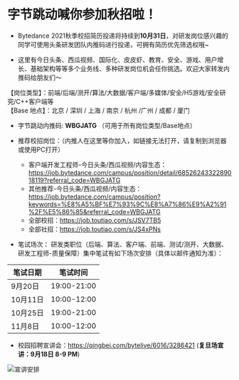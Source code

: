 # 字节跳动喊你参加秋招啦！

- Bytedance 2021秋季校招简历投递将持续到**10月31日**，对研发岗位感兴趣的同学可使用头条研发团队内推码进行投递，可拥有简历优先筛选权哦~

- 这里有今日头条、西瓜视频、国际化、皮皮虾、教育、安全、游戏、用户增长、基础架构等等多个业务线、多种研发岗位机会任你挑选。欢迎大家转发内推码给朋友们～

【岗位类型】：前端/后端/测开/算法/大数据/客户端/多媒体/安全/H5游戏/安全研究/C++客户端等  
【Base 地点】：北京 / 深圳 / 上海 / 南京 / 杭州 /广州 / 成都 / 厦门  

- 字节跳动内推码: **WBGJATG** （可用于所有岗位类型/Base地点）

- 推荐校招岗位：（内推人在这里等你加入，如链接无法打开，请复制到浏览器或使用PC打开）
  - 客户端开发工程师-今日头条/西瓜视频/内容生态：https://job.bytedance.com/campus/position/detail/6852624332289018119?referral_code=WBGJATG
  - 其他推荐-今日头条/西瓜视频/内容生态：https://job.bytedance.com/campus/position?keywords=%E8%A5%BF%E7%93%9C%E8%A7%86%E9%A2%91%2F%E5%86%85&referral_code=WBGJATG
  - 全部校招：https://job.toutiao.com/s/JSV7TB5
  - 全部社招：https://job.toutiao.com/s/JS4xPNs

- 笔试场次：
研发类职位（后端、算法、客户端、前端、测试/测开、大数据、研发工程师-质量保障）集中笔试有如下场次安排（具体以邮件通知为准）：  
  
|笔试日期|笔试时间|
|------|-------|
|9月20日|19:00-21:00|
|10月11日|10:00-12:00|
|10月25日|19:00-21:00|
|11月8日|10:00-12:00|
  
- 校园招聘宣讲会：https://qingbei.com/bytelive/6016/3286421 (**复旦场宣讲：9月18日 8-9 PM**)

![宣讲安排](https://github.com/TruthABC/Bytedance2020Fall/edit/master/img/school.png)
